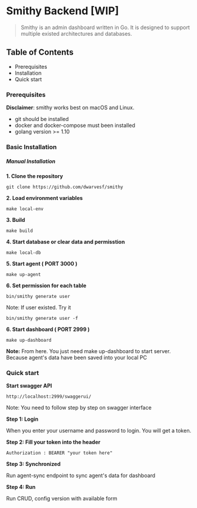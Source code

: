 # Smithy Backend [WIP]

> Smithy is an admin dashboard written in Go. It is designed to support multiple existed architectures and databases.

## Table of Contents

- Prerequisites
- Installation
- Quick start

### Prerequisites

**Disclaimer**: smithy works best on macOS and Linux.

- git should be installed
- docker and docker-compose must been installed
- golang version >= 1.10

### Basic Installation

##### Manual Installation

**1. Clone the repository**

    git clone https://github.com/dwarvesf/smithy

**2. Load environment variables**

    make local-env

**3. Build**

    make build

**4. Start database or clear data and permisstion**

    make local-db

**5. Start agent ( PORT 3000 )**

    make up-agent

**6. Set permission for each table**

    bin/smithy generate user

Note: If user existed. Try it

    bin/smithy generate user -f

**6. Start dashboard ( PORT 2999 )**

    make up-dashboard

**Note:** From here. You just need make up-dashboard to start server. Because agent's data have been saved into your local PC

### Quick start

**Start swagger API**

    http://localhost:2999/swaggerui/

Note: You need to follow step by step on swagger interface

**Step 1: Login**

When you enter your username and password to login. You will get a token.

**Step 2: Fill your token into the header**

    Authorization : BEARER "your token here"

**Step 3: Synchronized**

Run agent-sync endpoint to sync agent's data for dashboard

**Step 4: Run**

Run CRUD, config version with available form
